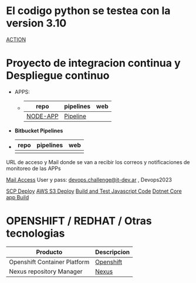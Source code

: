 # El codigo python se testea con la version 3.10

[ACTION](https://github.com/ericuade/devops.challenge/actions)

# Proyecto de integracion continua y Despliegue continuo

 - APPS:
    - | repo | pipelines | web |
      | ---- | --------- | --- |
      | [NODE-APP](https://lnkd.in/dqJv8hE6) | [Pipeline](https://lnkd.in/dRJ8vP5F) |    |

 - **Bitbucket Pipelines**
 - | repo | pipelines | web |
      | ---- | --------- | --- |
      |  |  |    |

URL de acceso y Mail donde se van a recibir los correos y notificaciones de monitoreo de las APPs

[Mail Access](https://it-dev.ar:2096/cpsess4739002919/3rdparty/roundcube/?_task=mail&_mbox=INBOX) User y pass: devops.challenge@it-dev.ar , Devops2023



[SCP Deploy](https://bitbucket.org/test-pipelines2/example-scp-deploy/src/master/)
[AWS S3 Deploy](https://bitbucket.org/test-pipelines2/example-aws-s3-deploy/src/master/)
[Build and Test Javascript Code](https://bitbucket.org/test-pipelines2/javascript-homework/src/master/)
[Dotnet Core app Build](https://bitbucket.org/test-pipelines2/asp-netcore-pipeline/src/master/)


# OPENSHIFT / REDHAT / Otras tecnologias


| Producto | Descripcion |
|  ----------- | ----------- |
| Openshift Container Platform | [Openshift](https://console-openshift-console.apps.sandbox-m3.1530.p1.openshiftapps.com/) |
| Nexus repository Manager | [Nexus](http://nexus-eogieglo-itdev-dev.apps.sandbox-m3.1530.p1.openshiftapps.com/nexus/#welcome) |